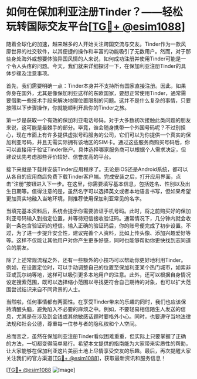 # 如何在保加利亚注册Tinder？——轻松玩转国际交友平台[[TG💪+ @esim1088](https://t.me/s/esim1088)]

随着全球化的加速，越来越多的人开始关注跨国交流与交友。Tinder作为一款风靡世界的社交软件，以其便捷的操作和丰富的功能吸引了无数用户。然而，对于那些身处海外或想要体验异国风情的人来说，如何成功注册并使用Tinder可能是一个令人头疼的问题。今天，我们就来详细探讨一下，在保加利亚注册Tinder的具体步骤及注意事项。

首先，我们需要明确一点：Tinder本身并不支持所有国家直接注册。因此，如果你身在国外，尤其是像保加利亚这样的东欧国家，要想正常使用Tinder，通常需要借助一些技术手段来解决地理位置限制的问题。这并不是什么复杂的事情，只要按照以下步骤操作，你就能顺利开启你的Tinder之旅。

第一步是获取一个有效的保加利亚电话号码。对于大多数初次接触此类问题的朋友来说，这可能是最棘手的部分。毕竟，谁会随身携带一个外国号码呢？不过别担心，现在市面上有许多提供虚拟号码服务的公司，它们可以为你提供一个真实的保加利亚号码，并且无需实际拥有该地区的SIM卡。通过这些服务商购买号码后，你可以直接用于验证Tinder账户。具体选择哪家服务商可以根据个人需求决定，但建议优先考虑那些评价较好、信誉度高的平台。

接下来就是下载并安装Tinder应用程序了。无论是iOS还是Android系统，都可以从各自的应用商店免费下载Tinder客户端。完成安装之后，打开应用界面，点击“注册”按钮进入下一步。在这里，你需要填写基本信息，包括姓名、性别以及出生日期等。值得注意的是，虽然名字可以选择英文或者本地语言书写，但如果希望更加真实地融入当地环境，则推荐使用保加利亚常见的名字。

当填完基本资料后，系统会提示你需要验证手机号码。此时，将之前购买好的保加利亚号码输入到指定位置，并等待短信接收验证码。通常情况下，几分钟内就会收到一条包含验证码的短信。输入正确的验证码后，你的账号便完成了初步设置。不过，为了进一步提升安全性，建议完善个人资料，比如上传头像、添加兴趣爱好等等。这样不仅能让其他用户对你产生更多好感，同时也能够帮助你更快找到志同道合的朋友。

除了上述常规流程之外，还有一些额外的小技巧可以帮助你更好地利用Tinder。例如，在设置定位时，可以手动调整自己的位置至保加利亚某个热门城市，如索非亚或瓦尔纳等地，这样可以吸引更多本地用户的注意。此外，还可以根据自身情况设定搜索范围，既可以选择缩小范围以寻找更符合自己期待的对象，也可以扩大范围尝试结识来自不同背景的人士。

当然啦，任何事情都有两面性。在享受Tinder带来的乐趣的同时，我们也应该保持清醒头脑，避免陷入不必要的麻烦之中。例如，不要轻易相信陌生人发送的信息，尤其是在涉及到金钱或其他敏感话题时要格外小心。同时，也要遵守当地法律法规和社会公德，尊重每一位参与者的隐私权和个人空间。

总而言之，虽然在保加利亚注册Tinder看似困难重重，但实际上只要掌握了正确的方法，一切都变得简单易行。希望本文提供的指南能为大家带来实质性的帮助，让大家能够在保加利亚这片美丽土地上尽情享受交友的乐趣。最后，再次提醒大家关注我们的官方渠道[[TG💪+ @esim1088](https://t.me/s/esim1088)]，获取最新资讯和服务信息！

[[TG💪+ @esim1088](https://t.me/s/esim1088) ![Image](https://i.postimg.cc/4NQfJmqS/Snipaste-2025-05-13-00-14-12.png)]